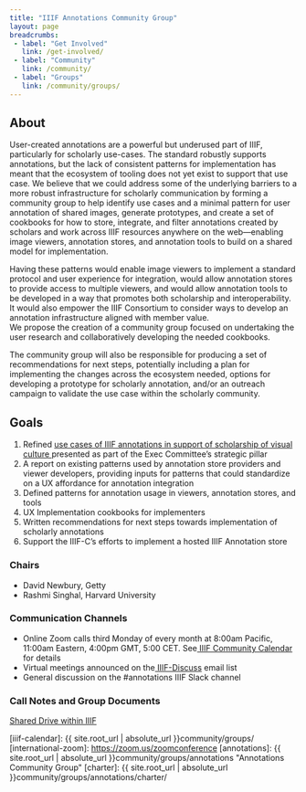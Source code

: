 ```yaml
---
title: "IIIF Annotations Community Group"
layout: page
breadcrumbs:
 - label: "Get Involved"
   link: /get-involved/
 - label: "Community"
   link: /community/
 - label: "Groups"
   link: /community/groups/
---
```



## About

User-created annotations are a powerful but underused part of IIIF, particularly for scholarly use-cases.  The standard robustly supports annotations, but the lack of consistent patterns for implementation has meant that the ecosystem of tooling does not yet exist to support that use case.  We believe that we could address some of the underlying barriers to a more robust infrastructure for scholarly communication by forming a community group to help identify use cases and a minimal pattern for user annotation of shared images, generate prototypes, and create a set of cookbooks for how to store, integrate, and filter annotations created by scholars and work across IIIF resources anywhere on the web—enabling image viewers, annotation stores, and annotation tools to build on a shared model for implementation.

Having these patterns would enable image viewers to implement a standard protocol and user experience for integration, would allow annotation stores to provide access to multiple viewers, and would allow annotation tools to be developed in a way that promotes both scholarship and interoperability.  It would also empower the IIIF Consortium to consider ways to develop an annotation infrastructure aligned with member value.  
We propose the creation of a community group focused on undertaking the user research and collaboratively developing the needed cookbooks.  

The community group will also be responsible for producing a set of recommendations for next steps, potentially including a plan for implementing the changes across the ecosystem needed, options for developing a prototype for scholarly annotation, and/or an outreach campaign to validate the use case within the scholarly community.



## Goals


1. Refined [use cases of IIIF annotations in support of scholarship of visual culture ](https://docs.google.com/document/d/1FMDm8ow5BRNtnvo4hdTVZfE0YXpqjFG7aUDmpPKIiwk/edit#heading=h.aw0o829e7a60)presented as part of the Exec Committee’s strategic pillar
2. A report on existing patterns used by annotation store providers and viewer developers, providing inputs for patterns that could standardize on a UX affordance for annotation integration
3. Defined patterns for annotation usage in viewers, annotation stores, and tools
4. UX Implementation cookbooks for implementers
5. Written recommendations for next steps towards implementation of scholarly annotations
6. Support the IIIF-C’s efforts to implement a hosted IIIF Annotation store


### Chairs


* David Newbury, Getty
* Rashmi Singhal, Harvard University


### Communication Channels


* Online Zoom calls third Monday of every month at 8:00am Pacific, 11:00am Eastern, 4:00pm GMT, 5:00 CET. See[ IIIF Community Calendar](https://iiif.io/community/groups/) for details
* Virtual meetings announced on the[ IIIF-Discuss](https://groups.google.com/forum/#!forum/iiif-discuss) email list
* General discussion on the #annotations IIIF Slack channel


### Call Notes and Group Documents

[Shared Drive within IIIF](https://drive.google.com/drive/folders/1Qwj3DSAcpSn87msF1vY0sTufIaoZWKQh?usp=drive_link)



[iiif-discuss]: https://groups.google.com/forum/#!forum/iiif-discuss "IIIF-Discuss Forum"
[slack]: http://bit.ly/iiif-slack
[zoom-link]: https://stanford.zoom.us/j/97082762208?pwd=w9icGF6L4dwr1bFqDbeJ7k6SS081B0.1
[iiif-calendar]: {{ site.root_url | absolute_url }}community/groups/
[international-zoom]: https://zoom.us/zoomconference
[annotations]: {{ site.root_url | absolute_url }}community/groups/annotations "Annotations Community Group"
[charter]: {{ site.root_url | absolute_url }}community/groups/annotations/charter/